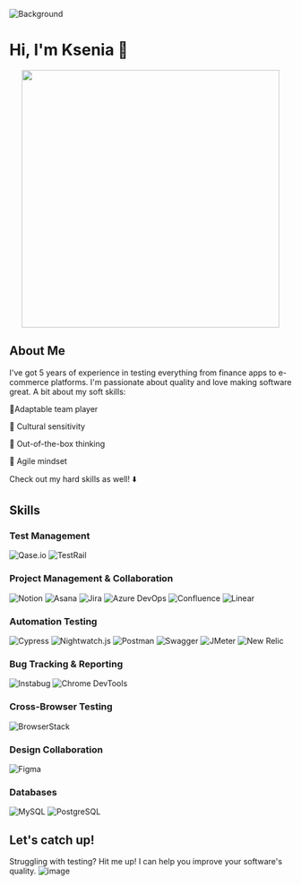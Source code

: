![Background](https://github.com/user-attachments/assets/fdf52b00-6d41-4ec7-a1e9-5b3cfee354fe)
# Hi, I'm Ksenia 🤗

<p align="center">
<img width="460" height="460" src="https://user-images.githubusercontent.com/74038190/236119160-976a0405-caa7-470c-9356-16d43402ea0a.gif">
  </p>
  
## About Me
I've got 5 years of experience in testing everything from finance apps to e-commerce platforms. I'm passionate about quality and love making software great.
A bit about my soft skills:

🤝Adaptable team player

💝 Cultural sensitivity

🤔 Out-of-the-box thinking

🔀 Agile mindset

Check out my hard skills as well! ⬇️

## Skills

### Test Management
![Qase.io](https://img.shields.io/badge/-Qase.io-2ECC71?style=flat&logo=qase&logoColor=white)
![TestRail](https://img.shields.io/badge/-TestRail-3498DB?style=flat&logo=testrail&logoColor=white)

### Project Management & Collaboration
![Notion](https://img.shields.io/badge/-Notion-000000?style=flat&logo=notion&logoColor=white)
![Asana](https://img.shields.io/badge/-Asana-27384C?style=flat&logo=asana&logoColor=white)
![Jira](https://img.shields.io/badge/-Jira-0052CC?style=flat&logo=jira&logoColor=white)
![Azure DevOps](https://img.shields.io/badge/-Azure_DevOps-0078D7?style=flat&logo=azure-devops&logoColor=white)
![Confluence](https://img.shields.io/badge/-Confluence-172B4D?style=flat&logo=confluence&logoColor=white)
![Linear](https://img.shields.io/badge/-Linear-000000?style=flat&logo=linear&logoColor=white)

### Automation Testing
![Cypress](https://img.shields.io/badge/-Cypress-17202C?style=flat&logo=cypress&logoColor=white)
![Nightwatch.js](https://img.shields.io/badge/-Nightwatch.js-4C4C4C?style=flat&logo=nightwatch&logoColor=white)
![Postman](https://img.shields.io/badge/-Postman-FF6C37?style=flat&logo=postman&logoColor=white)
![Swagger](https://img.shields.io/badge/-Swagger-85EA2D?style=flat&logo=swagger&logoColor=black)
![JMeter](https://img.shields.io/badge/-JMeter-D9CA00?style=flat&logo=apache-jmeter&logoColor=black)
![New Relic](https://img.shields.io/badge/-New_Relic-008C99?style=flat&logo=new-relic&logoColor=white)

### Bug Tracking & Reporting
![Instabug](https://img.shields.io/badge/-Instabug-FE3C72?style=flat&logo=instabug&logoColor=white)
![Chrome DevTools](https://img.shields.io/badge/-Chrome_DevTools-333333?style=flat&logo=chrome&logoColor=white)

### Cross-Browser Testing
![BrowserStack](https://img.shields.io/badge/-BrowserStack-3A8CFF?style=flat&logo=browserstack&logoColor=white)

### Design Collaboration
![Figma](https://img.shields.io/badge/-Figma-F24E1E?style=flat&logo=figma&logoColor=white)

### Databases
![MySQL](https://img.shields.io/badge/-MySQL-4479A1?style=flat&logo=mysql&logoColor=white)
![PostgreSQL](https://img.shields.io/badge/-PostgreSQL-336791?style=flat&logo=postgresql&logoColor=white)

## Let's catch up!
Struggling with testing? Hit me up! I can help you improve your software's quality.
![image](https://akm-img-a-in.tosshub.com/sites/visualstory/stories/2023_04/story_31699/assets/10.gif?time=1681724112&size=*:900)

